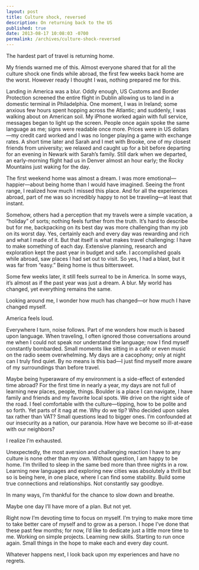 ```yaml
---
layout: post
title: Culture shock, reversed
description: On returning back to the US
published: true
date: 2013-08-17 10:08:03 -0700
permalink: /archives/culture-shock-reversed
---
```

The hardest part of travel is returning home.

My friends warned me of this. Almost everyone shared that for all the culture shock one finds while abroad, the first few weeks back home are the worst. However ready I thought I was, nothing prepared me for this.

Landing in America was a blur. Oddly enough, US Customs and Border Protection screened the entire flight in Dublin allowing us to land in a domestic terminal in Philadelphia. One moment, I was in Ireland; some anxious few hours spent hopping across the Atlantic; and suddenly, I was walking about on American soil. My iPhone worked again with full service, messages began to light up the screen. People once again spoke the same language as me; signs were readable once more. Prices were in US dollars—my credit card worked and I was no longer playing a game with exchange rates. A short time later and Sarah and I met with Brooke, one of my closest friends from university; we relaxed and caught up for a bit before departing for an evening in Newark with Sarah’s family. Still dark when we departed, an early-morning flight had us in Denver almost an hour early; the Rocky Mountains just waking for the day.

The first weekend home was almost a dream. I was more emotional—happier—about being home than I would have imagined. Seeing the front range, I realized how much I missed this place. And for all the experiences abroad, part of me was so incredibly happy to not be traveling—at least that instant.

Somehow, others had a perception that my travels were a simple vacation, a “holiday” of sorts; nothing feels further from the truth. It’s hard to describe but for me, backpacking on its best day was more challenging than my job on its worst day. Yes, certainly each and every day was rewarding and rich and what I made of it. But that itself is what makes travel challenging: I have to make something of each day. Extensive planning, research and exploration kept the past year in budget and safe. I accomplished goals while abroad, saw places I had set out to visit. So yes, I had a blast, but it was far from “easy.” Being home is thus bittersweet.

Some few weeks later, it still feels surreal to be in America. In some ways, it’s almost as if the past year was just a dream. A blur. My world has changed, yet everything remains the same.

Looking around me, I wonder how much has changed—or how much I have changed myself.

America feels loud.

Everywhere I turn, noise follows. Part of me wonders how much is based upon language. When traveling, I often ignored those conversations around me when I could not speak nor understand the language; now I find myself constantly bombarded. Small moments like sitting in a café or even music on the radio seem overwhelming. My days are a cacophony; only at night can I truly find quiet. By no means is this bad—I just find myself more aware of my surroundings than before travel.

Maybe being hyperaware of my environment is a side-effect of extended time abroad? For the first time in nearly a year, my days are not full of learning new places, people, things. Boulder is a place I can navigate, I have family and friends and my favorite local spots. We drive on the right side of the road. I feel comfortable with the culture—tipping, how to be polite and so forth. Yet parts of it nag at me. Why do we tip? Who decided upon sales tax rather than VAT? Small questions lead to bigger ones. I’m confounded at our insecurity as a nation, our paranoia. How have we become so ill-at-ease with our neighbors?

I realize I’m exhausted.

Unexpectedly, the most aversion and challenging reaction I have to any culture is none other than my own. Without question, I am happy to be home. I’m thrilled to sleep in the same bed more than three nights in a row. Learning new languages and exploring new cities was absolutely a thrill but so is being here, in one place, where I can find some stability. Build some true connections and relationships. Not constantly say goodbye.

In many ways, I’m thankful for the chance to slow down and breathe.

Maybe one day I’ll have more of a plan. But not yet.

Right now I’m devoting time to focus on myself. I’m trying to make more time to take better care of myself and to grow as a person. I hope I’ve done that these past few months; for now, I’d like to dedicate just a little more time to me. Working on simple projects. Learning new skills. Starting to run once again. Small things in the hope to make each and every day count.

Whatever happens next, I look back upon my experiences and have no regrets.
